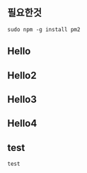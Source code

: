 ## 필요한것
```
sudo npm -g install pm2
```
## Hello
## Hello2
## Hello3
## Hello4

## test
```
test
```
